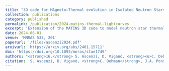 ```yaml
---
title: "3D code for MAgneto–Thermal evolution in Isolated Neutron Stars, MATINS: thermal evolution and light curves"
collection: publications
category: published
permalink: /publication/2024-matins-thermal-lightcurves
excerpt: 'Extension of the MATINS 3D code to model neutron star thermal evolution and predict X-ray light curves under realistic magnetic and thermal conditions.'
date: 2024-06-01
venue: 'MNRAS 533, 201'
paperurl: '/files/ascenzi2024.pdf'
arxivurl: 'https://arxiv.org/abs/2401.15711'
doi: 'https://doi.org/10.1093/mnras/stae1749'
authors: "<strong>16.</strong> S. Ascenzi, D. Viganò, <strong><u>C. Dehman</u></strong>, J.A. Pons, N. Rea, R. Perna"
citation: 'S. Ascenzi, D. Viganò, <strong>C. Dehman</strong>, J.A. Pons, N. Rea & R. Perna (2024). <small><strong>3D code for MAgneto–Thermal evolution in Isolated Neutron Stars, MATINS: thermal evolution and light curves</strong></small>. <em>MNRAS <b>533</b>, 201</em>. (<a href="https://arxiv.org/abs/2401.15711">arXiv</a>, <a href="https://ui.adsabs.harvard.edu/abs/2024arXiv240115711A/abstract">ADS</a>, <a href="https://doi.org/10.1093/mnras/stae1749">DOI</a>)'
---
```

